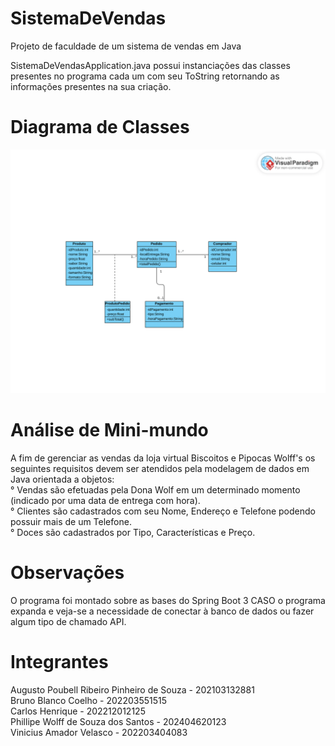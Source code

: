 # SistemaDeVendas
Projeto de faculdade de um sistema de vendas em Java

SistemaDeVendasApplication.java possui instanciações das classes presentes no programa
cada um com seu ToString retornando as informações presentes na sua criação.

# Diagrama de Classes
![DomainModel](https://raw.githubusercontent.com/Fflow021/SistemaDeVendas/main/assets/Diagrama_Classes-1.png)
# Análise de Mini-mundo
A fim de gerenciar as vendas da loja virtual Biscoitos e Pipocas Wolff's os seguintes requisitos devem ser atendidos pela modelagem de dados em Java orientada a objetos:<br>
° Vendas são efetuadas pela Dona Wolf em um determinado momento (indicado por uma data de entrega com hora).<br>
° Clientes são cadastrados com seu Nome, Endereço e Telefone podendo possuir mais de um Telefone.<br>
° Doces são cadastrados por Tipo, Características e Preço.<br>

# Observações
O programa foi montado sobre as bases do Spring Boot 3 CASO o programa expanda e veja-se a necessidade de conectar à banco de dados ou fazer algum tipo de chamado API.

# Integrantes
Augusto Poubell Ribeiro Pinheiro de Souza - 202103132881<br>
Bruno Blanco Coelho - 202203551515<br>
Carlos Henrique - 202212012125<br>
Phillipe Wolff de Souza dos Santos - 202404620123<br>
Vinicius Amador Velasco - 202203404083<br>
